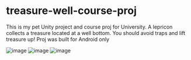 # treasure-well-course-proj
This is my pet Unity project and course proj for University. A lepricon collects a treasure located at a well bottom. You should avoid traps and lift treasure up! Proj was built for Android only




  ![image](https://user-images.githubusercontent.com/56413891/126699220-38959456-e382-4dc2-8210-63653303cc96.png)
  ![image](https://user-images.githubusercontent.com/56413891/126699480-49dc5689-9000-4583-862e-564e7dd331c5.png)
  ![image](https://user-images.githubusercontent.com/56413891/126699529-1c609b9f-89c3-42cd-b391-439f1f4658a2.png)
